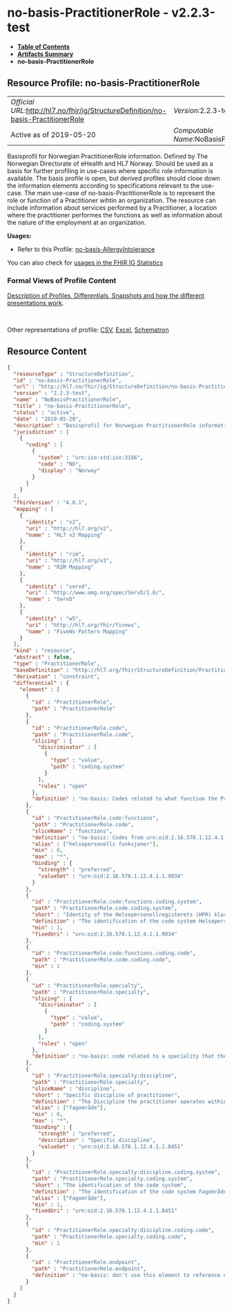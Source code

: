 # no-basis-PractitionerRole - v2.2.3-test

* [**Table of Contents**](toc.md)
* [**Artifacts Summary**](artifacts.md)
* **no-basis-PractitionerRole**

## Resource Profile: no-basis-PractitionerRole 

| | |
| :--- | :--- |
| *Official URL*:http://hl7.no/fhir/ig/StructureDefinition/no-basis-PractitionerRole | *Version*:2.2.3-test |
| Active as of 2019-05-20 | *Computable Name*:NoBasisPractitionerRole |

 
Basisprofil for Norwegian PractitionerRole information. Defined by The Norwegian Directorate of eHealth and HL7 Norway. Should be used as a basis for further profiling in use-cases where specific role information is available. The basis profile is open, but derived profiles should close down the information elements according to specifications relevant to the use-case. 
The main use-case of no-basis-PractitionerRole is to represent the role or function of a Practitioner wihtin an organization. The resource can include information about services performed by a Practitioner, a location where the practitioner performes the functions as well as information about the nature of the employment at an organization. 

**Usages:**

* Refer to this Profile: [no-basis-AllergyIntolerance](StructureDefinition-no-basis-AllergyIntolerance.md)

You can also check for [usages in the FHIR IG Statistics](https://packages2.fhir.org/xig/hl7.fhir.no.basis|current/StructureDefinition/no-basis-PractitionerRole)

### Formal Views of Profile Content

 [Description of Profiles, Differentials, Snapshots and how the different presentations work](http://build.fhir.org/ig/FHIR/ig-guidance/readingIgs.html#structure-definitions). 

 

Other representations of profile: [CSV](StructureDefinition-no-basis-PractitionerRole.csv), [Excel](StructureDefinition-no-basis-PractitionerRole.xlsx), [Schematron](StructureDefinition-no-basis-PractitionerRole.sch) 



## Resource Content

```json
{
  "resourceType" : "StructureDefinition",
  "id" : "no-basis-PractitionerRole",
  "url" : "http://hl7.no/fhir/ig/StructureDefinition/no-basis-PractitionerRole",
  "version" : "2.2.3-test",
  "name" : "NoBasisPractitionerRole",
  "title" : "no-basis-PractitionerRole",
  "status" : "active",
  "date" : "2019-05-20",
  "description" : "Basisprofil for Norwegian PractitionerRole information. Defined by The Norwegian Directorate of eHealth and HL7 Norway. Should be used as a basis for further profiling in use-cases where specific role information is available. The basis profile is open, but derived profiles should close down the information elements according to specifications relevant to the use-case.\n\nThe main use-case of no-basis-PractitionerRole is to represent the role or function of a Practitioner wihtin an organization. The resource can include information about services performed by a Practitioner, a location where the practitioner performes the functions as well as information about the nature of the employment at an organization.",
  "jurisdiction" : [
    {
      "coding" : [
        {
          "system" : "urn:iso:std:iso:3166",
          "code" : "NO",
          "display" : "Norway"
        }
      ]
    }
  ],
  "fhirVersion" : "4.0.1",
  "mapping" : [
    {
      "identity" : "v2",
      "uri" : "http://hl7.org/v2",
      "name" : "HL7 v2 Mapping"
    },
    {
      "identity" : "rim",
      "uri" : "http://hl7.org/v3",
      "name" : "RIM Mapping"
    },
    {
      "identity" : "servd",
      "uri" : "http://www.omg.org/spec/ServD/1.0/",
      "name" : "ServD"
    },
    {
      "identity" : "w5",
      "uri" : "http://hl7.org/fhir/fivews",
      "name" : "FiveWs Pattern Mapping"
    }
  ],
  "kind" : "resource",
  "abstract" : false,
  "type" : "PractitionerRole",
  "baseDefinition" : "http://hl7.org/fhir/StructureDefinition/PractitionerRole",
  "derivation" : "constraint",
  "differential" : {
    "element" : [
      {
        "id" : "PractitionerRole",
        "path" : "PractitionerRole"
      },
      {
        "id" : "PractitionerRole.code",
        "path" : "PractitionerRole.code",
        "slicing" : {
          "discriminator" : [
            {
              "type" : "value",
              "path" : "coding.system"
            }
          ],
          "rules" : "open"
        },
        "definition" : "no-basis: Codes related to what function the Practitioner may perform\r\n\r\nRoles which this practitioner is authorized to perform for the organization."
      },
      {
        "id" : "PractitionerRole.code:functions",
        "path" : "PractitionerRole.code",
        "sliceName" : "functions",
        "definition" : "no-basis: Codes from urn:oid:2.16.578.1.12.4.1.1.9034 Helsepersonells funksjoner mv. (OID=9034)\r\n\r\nRoles which this practitioner is authorized to perform for the organization.",
        "alias" : ["helsepersonells funksjoner"],
        "min" : 0,
        "max" : "*",
        "binding" : {
          "strength" : "preferred",
          "valueSet" : "urn:oid:2.16.578.1.12.4.1.1.9034"
        }
      },
      {
        "id" : "PractitionerRole.code:functions.coding.system",
        "path" : "PractitionerRole.code.coding.system",
        "short" : "Identity of the Helsepersonellregisterets (HPR) klassifikasjon av spesialiteter (OID=9034)",
        "definition" : "The identification of the code system Helsepersonellregisterets (HPR) klassifikasjon av spesialiteter (OID=9034)",
        "min" : 1,
        "fixedUri" : "urn:oid:2.16.578.1.12.4.1.1.9034"
      },
      {
        "id" : "PractitionerRole.code:functions.coding.code",
        "path" : "PractitionerRole.code.coding.code",
        "min" : 1
      },
      {
        "id" : "PractitionerRole.specialty",
        "path" : "PractitionerRole.specialty",
        "slicing" : {
          "discriminator" : [
            {
              "type" : "value",
              "path" : "coding.system"
            }
          ],
          "rules" : "open"
        },
        "definition" : "no-basis: code related to a speciality that the Practitioner can perform in the role within an organization\r\n\r\nSpecific specialty of the practitioner."
      },
      {
        "id" : "PractitionerRole.specialty:discipline",
        "path" : "PractitionerRole.specialty",
        "sliceName" : "discipline",
        "short" : "Specific discipline of practitioner",
        "definition" : "The Discipline the practitioner operates within the organization.",
        "alias" : ["fagområde"],
        "min" : 0,
        "max" : "*",
        "binding" : {
          "strength" : "preferred",
          "description" : "Specific discipline",
          "valueSet" : "urn:oid:2.16.578.1.12.4.1.1.8451"
        }
      },
      {
        "id" : "PractitionerRole.specialty:discipline.coding.system",
        "path" : "PractitionerRole.specialty.coding.system",
        "short" : "The identification of the code system",
        "definition" : "The identification of the code system Fagområde (OID=8451)",
        "alias" : ["Fagområde"],
        "min" : 1,
        "fixedUri" : "urn:oid:2.16.578.1.12.4.1.1.8451"
      },
      {
        "id" : "PractitionerRole.specialty:discipline.coding.code",
        "path" : "PractitionerRole.specialty.coding.code",
        "min" : 1
      },
      {
        "id" : "PractitionerRole.endpoint",
        "path" : "PractitionerRole.endpoint",
        "definition" : "no-basis: don't use this element to reference endpoints registered in the Norwegian Address register (endpoints connected to a kommunikasjonspart in tjenestebasert adressering). Endpoints registered in the Norwegian Address register should only be referenced through a kommunikasjonspart-Organization resource.\r\n\r\nTechnical endpoints providing access to services operated for the practitioner with this role."
      }
    ]
  }
}

```
